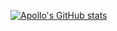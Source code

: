 [![Apollo's GitHub stats](https://github-readme-stats.vercel.app/api?username=Apollointhehouse)](https://github.com/anuraghazra/github-readme-stats)
